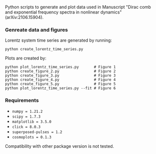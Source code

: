 Python scripts to generate and plot data used in Manuscript "Dirac comb and exponential frequency spectra in nonlinear dynamics" (arXiv:2106.15904).


 ### Genreate data and figures

Lorentz system time series are generated by running:

```console
python create_lorentz_time_series.py 
```

Plots are created by:
```console
python plot_lorentz_time_series.py       # Figure 1
python create_figure_2.py                # Figure 2
python create_figure_3.py                # Figure 3
python create_figure_4.py                # Figure 4
python create_figure_5.py                # Figure 5
python plot_lorentz_time_series.py --fit # Figure 6
```
### Requirements
 - `numpy = 1.21.2`
 - `scipy = 1.7.3`
 - `matplotlib = 3.5.0`
 - `click = 8.0.3`
 - `superposed-pulses = 1.2`
 - `cosmoplots = 0.1.3`

Compatibility with other package version is not tested.
